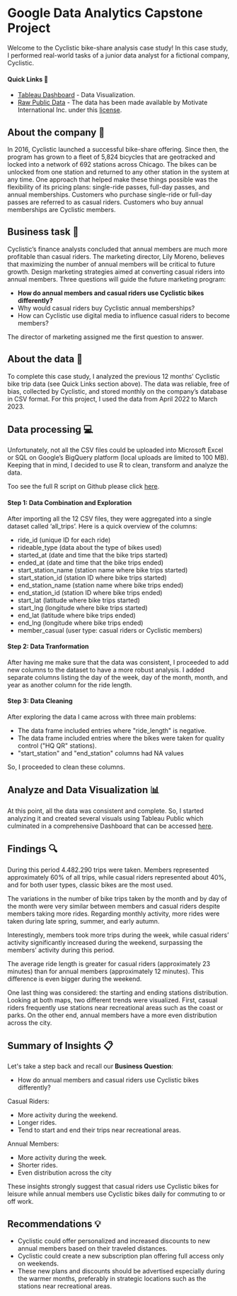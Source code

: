 # Google Data Analytics Capstone Project
Welcome to the Cyclistic bike-share analysis case study! In this case study, I performed real-world tasks of a junior data analyst for a fictional company, Cyclistic.

#### Quick Links :link:
* [Tableau Dashboard](https://public.tableau.com/shared/XZS6Z7PZF?:display_count=n&:origin=viz_share_link) - Data Visualization.
* [Raw Public Data](https://divvy-tripdata.s3.amazonaws.com/index.html) - The data has been made available by Motivate International Inc. under this [license](https://ride.divvybikes.com/data-license-agreement).

## About the company :bicyclist:
In 2016, Cyclistic launched a successful bike-share offering. Since then, the program has grown to a fleet of 5,824 bicycles that are geotracked and locked into a network of 692 stations across Chicago. The bikes can be unlocked from one station and returned to any other station in the system at any time.
One approach that helped make these things possible was the flexibility of its pricing plans: single-ride passes, full-day passes, and annual memberships. Customers who purchase single-ride or full-day passes are referred to as casual riders. Customers who buy annual memberships are Cyclistic members.

## Business task :dart:
Cyclistic’s finance analysts concluded that annual members are much more profitable than casual riders. The marketing director, Lily Moreno, believes that maximizing the number of annual members will be critical to future growth. Design marketing strategies aimed at converting casual riders into annual members. Three questions will guide the future marketing program:

*	**How do annual members and casual riders use Cyclistic bikes differently?**
*	Why would casual riders buy Cyclistic annual memberships?
*	How can Cyclistic use digital media to influence casual riders to become members?

The director of marketing assigned me the first question to answer.

## About the data :open_file_folder:
To complete this case study, I analyzed the previous 12 months’ Cyclistic bike trip data (see Quick Links section above). The data was reliable, free of bias, collected by Cyclistic, and stored monthly on the company’s database in CSV format. For this project, I used the data from April 2022 to March 2023.

## Data processing :computer:
Unfortunately, not all the CSV files could be uploaded into Microsoft Excel or SQL on Google’s BigQuery platform (local uploads are limited to 100 MB). Keeping that in mind, I decided to use R to clean, transform and analyze the data.

Too see the full R script on Github please click [here](https://github.com/rafaelrbrmachado/GoogleCapstoneProject/blob/main/R%20Script%20Analysis).

#### Step 1: Data Combination and Exploration
After importing all the 12 CSV files, they were aggregated into a single dataset called ‘all_trips’. Here is a quick overview of the columns:

* ride_id (unique ID for each ride)
* rideable_type (data about the type of bikes used)
* started_at (date and time that the bike trips started)
* ended_at (date and time that the bike trips ended)
* start_station_name (station name where bike trips started)
* start_station_id (station ID where bike trips started)
* end_station_name (station name where bike trips ended)
* end_station_id (station ID where bike trips ended)
* start_lat (latitude where bike trips started)
* start_lng (longitude where bike trips started)
* end_lat (latitude where bike trips ended)
* end_lng (longitude where bike trips ended)
* member_casual (user type: casual riders or Cyclistic members)

#### Step 2: Data Tranformation
After having me make sure that the data was consistent, I proceeded to add new columns to the dataset to have a more robust analysis. I added separate columns listing the day of the week, day of the month, month, and year as another column for the ride length.

#### Step 3: Data Cleaning
After exploring the data I came across with three main problems:
* The data frame included entries where "ride_length" is negative.
* The data frame included entries where the bikes were taken for quality control ("HQ QR" stations).
* "start_station" and "end_station" columns had NA values

So, I proceeded to clean these columns.

## Analyze and Data Visualization :bar_chart:
At this point, all the data was consistent and complete. So, I started analyzing it and created several visuals using Tableau Public which culminated in a comprehensive Dashboard that can be accessed [here](https://public.tableau.com/shared/XZS6Z7PZF?:display_count=n&:origin=viz_share_link).

## Findings :mag:
During this period 4.482.290 trips were taken. Members represented approximately 60% of all trips, while casual riders represented about 40%, and for both user types, classic bikes are the most used.

The variations in the number of bike trips taken by the month and by day of the month were very similar between members and casual riders despite members taking more rides. Regarding monthly activity, more rides were taken during late spring, summer, and early autumn.

Interestingly, members took more trips during the week, while casual riders’ activity significantly increased during the weekend, surpassing the members’ activity during this period.

The average ride length is greater for casual riders (approximately 23 minutes) than for annual members (approximately 12 minutes). This difference is even bigger during the weekend.

One last thing was considered: the starting and ending stations distribution. Looking at both maps, two different trends were visualized. First, casual riders frequently use stations near recreational areas such as the coast or parks. On the other end, annual members have a more even distribution across the city.

## Summary of Insights :clipboard:
Let's take a step back and recall our **Business Question**:
*	How do annual members and casual riders use Cyclistic bikes differently?

Casual Riders:
* More activity during the weekend.
* Longer rides.
* Tend to start and end their trips near recreational areas.

Annual Members:
* More activity during the week.
* Shorter rides.
* Even distribution across the city

These insights strongly suggest that casual riders use Cyclistic bikes for leisure while annual members use Cyclistic bikes daily for commuting to or off work.

## Recommendations :bulb:
* Cyclistic could offer personalized and increased discounts to new annual members based on their traveled distances.
* Cyclistic could create a new subscription plan offering full access only on weekends.
* These new plans and discounts should be advertised especially during the warmer months, preferably in strategic locations such as the stations near recreational areas.
